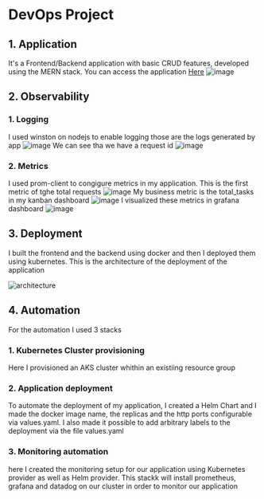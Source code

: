 # DevOps Project

## 1. Application
It's a Frontend/Backend application with basic CRUD features, developed using the MERN stack. You can access the application [Here](http://20.74.93.255/) 
![image](https://user-images.githubusercontent.com/59792971/212894851-2d57c692-a16f-4d00-abd2-61ba9b3dab96.png)

## 2. Observability
### 1. Logging
I used winston on nodejs to enable logging
those are the logs generated by app
![image](https://user-images.githubusercontent.com/59792971/212901996-b30a14ee-151d-438c-93c4-8db0392e82de.png)
We can see tha we have a request id
![image](https://user-images.githubusercontent.com/59792971/212901093-6e9f3717-3b51-4c5c-a7bb-dc904138ddb8.png)

### 2. Metrics
I used prom-client to congigure metrics in my application.
This is the first metric of tghe total requests
![image](https://user-images.githubusercontent.com/59792971/212903497-fde99b44-42f0-483a-80b6-ff6d0d832da3.png)
My business metric is the total_tasks in my kanban dashboard
![image](https://user-images.githubusercontent.com/59792971/212904188-6e799626-ce21-4a95-9cc6-42b9ca1ff336.png)
I visualized these metrics in grafana dashboard
![image](https://user-images.githubusercontent.com/59792971/212933450-5ce071e6-2d33-428e-824f-1301cd571ad3.png)

## 3. Deployment
I built the frontend and the backend using docker and then I deployed them using kubernetes. This is the architecture of the deployment of the application

![architecture](https://user-images.githubusercontent.com/59792971/212928528-f8d6db6c-720c-46c0-99b0-ad5886964081.png)
 
 ## 4. Automation
 For the automation I used 3 stacks
 ### 1. Kubernetes Cluster provisioning
 Here I provisioned an AKS cluster whithin an existiing resource group
 
 ### 2. Application deployment 
 To automate the deployment of my application, I created a Helm Chart and I made the docker image name, the replicas and the http ports configurable via values.yaml.  I also made it possible to add arbitrary labels to the deployment via the file values.yaml
 
 ### 3. Monitoring automation
here I created the monitoring setup for our application using Kubernetes provider as well as Helm provider. This stackk will install prometheus, grafana and datadog on our cluster in order to monitor our application
